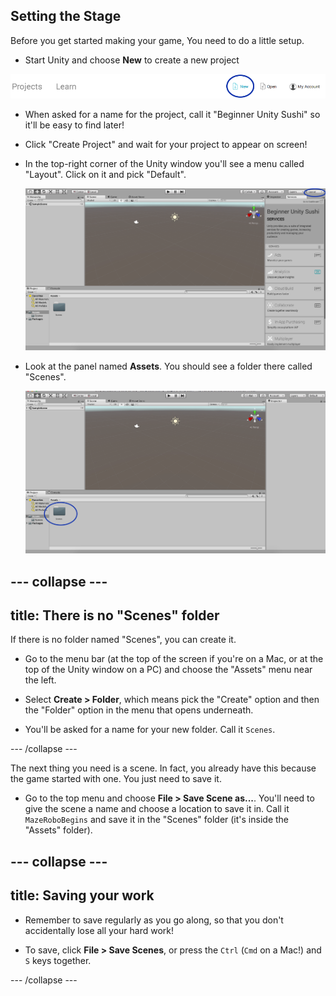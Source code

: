 ## Setting the Stage

Before you get started making your game, You need to do a little setup.

+ Start Unity and choose **New** to create a new project

![](images/New_Unity.png)

+ When asked for a name for the project, call it "Beginner Unity Sushi" so it'll be easy to find later!

+ Click "Create Project" and wait for your project to appear on screen!

+ In the top-right corner of the Unity window you'll see a menu called "Layout". Click on it and pick "Default".

  ![The Unity screen with the Layout menu at the top right](images/step3_layout.png)

+ Look at the panel named **Assets**. You should see a folder there called "Scenes". 

  ![The Scenes folder in Assets](images/step3_scenes.png)

--- collapse ---
---
title: There is no "Scenes" folder
---

If there is no folder named "Scenes", you can create it.

+ Go to the menu bar (at the top of the screen if you're on a Mac, or at the top of the Unity window on a PC) and choose the "Assets" menu near the left.

+ Select **Create > Folder**, which means pick the "Create" option and then the "Folder" option in the menu that opens underneath.

+ You'll be asked for a name for your new folder. Call it `Scenes`.

--- /collapse ---

The next thing you need is a scene. In fact, you already have this because the game started with one. You just need to save it.

+ Go to the top menu and choose **File > Save Scene as...**. You'll need to give the scene a name and choose a location to save it in. Call it `MazeRoboBegins` and save it in the "Scenes" folder (it's inside the "Assets" folder).

--- collapse ---
---
title: Saving your work
---

+ Remember to save regularly as you go along, so that you don't accidentally lose all your hard work!

+ To save, click **File > Save Scenes**, or press the `Ctrl` (`Cmd` on a Mac!) and `S` keys together.


--- /collapse ---